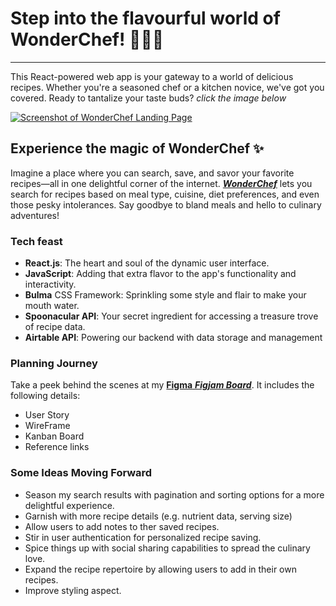 # Step into the flavourful world of WonderChef! 🧑🏼‍🍳

---

This React-powered web app is your gateway to a world of delicious recipes. Whether you're a seasoned chef or a kitchen novice, we've got you covered. Ready to tantalize your taste buds? _click the image below_

[![Screenshot of WonderChef Landing Page](/Project-2/project2-Recipes/images/screenshotLandingPage.png "Click me!")](https://react-wonderchef.vercel.app/)

## Experience the magic of WonderChef ✨

Imagine a place where you can search, save, and savor your favorite recipes—all in one delightful corner of the internet. [_**WonderChef**_](https://react-wonderchef.vercel.app/) lets you search for recipes based on meal type, cuisine, diet preferences, and even those pesky intolerances. Say goodbye to bland meals and hello to culinary adventures!

### Tech feast

- **React.js**: The heart and soul of the dynamic user interface.
- **JavaScript**: Adding that extra flavor to the app's functionality and interactivity.
- **Bulma** CSS Framework: Sprinkling some style and flair to make your mouth water.
- **Spoonacular API**: Your secret ingredient for accessing a treasure trove of recipe data.
- **Airtable API**: Powering our backend with data storage and management

### Planning Journey

Take a peek behind the scenes at my [**Figma** _**Figjam Board**_](https://www.figma.com/file/1i206jMA9JkOQleR4hfl6n/Project-2?type=whiteboard&node-id=0%3A1&t=vnWknuUZyQiqAU8D-1). It includes the following details:

- User Story
- WireFrame
- Kanban Board
- Reference links

### Some Ideas Moving Forward

- Season my search results with pagination and sorting options for a more delightful experience.
- Garnish with more recipe details (e.g. nutrient data, serving size)
- Allow users to add notes to ther saved recipes.
- Stir in user authentication for personalized recipe saving.
- Spice things up with social sharing capabilities to spread the culinary love.
- Expand the recipe repertoire by allowing users to add in their own recipes.
- Improve styling aspect.
